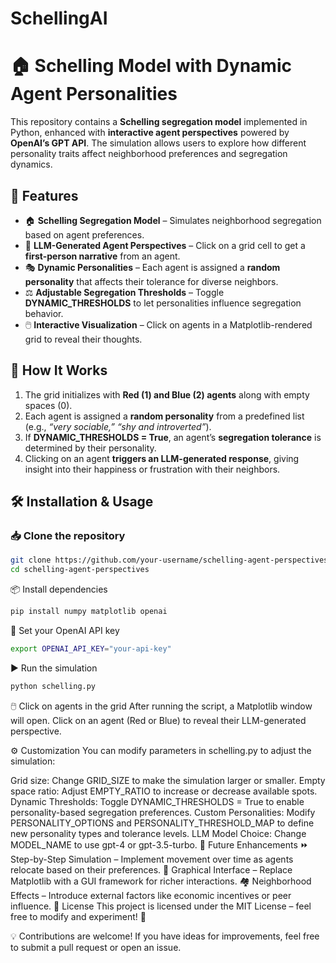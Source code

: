 # SchellingAI
# 🏠 Schelling Model with Dynamic Agent Personalities  

This repository contains a **Schelling segregation model** implemented in Python, enhanced with **interactive agent perspectives** powered by **OpenAI’s GPT API**. The simulation allows users to explore how different personality traits affect neighborhood preferences and segregation dynamics.

## 🚀 Features
- 🏠 **Schelling Segregation Model** – Simulates neighborhood segregation based on agent preferences.  
- 🤖 **LLM-Generated Agent Perspectives** – Click on a grid cell to get a **first-person narrative** from an agent.  
- 🎭 **Dynamic Personalities** – Each agent is assigned a **random personality** that affects their tolerance for diverse neighbors.  
- ⚖️ **Adjustable Segregation Thresholds** – Toggle **DYNAMIC_THRESHOLDS** to let personalities influence segregation behavior.  
- 🖱️ **Interactive Visualization** – Click on agents in a Matplotlib-rendered grid to reveal their thoughts.  

## 📌 How It Works
1. The grid initializes with **Red (1) and Blue (2) agents** along with empty spaces (0).  
2. Each agent is assigned a **random personality** from a predefined list (e.g., *“very sociable,”* *“shy and introverted”*).  
3. If **DYNAMIC_THRESHOLDS = True**, an agent’s **segregation tolerance** is determined by their personality.  
4. Clicking on an agent **triggers an LLM-generated response**, giving insight into their happiness or frustration with their neighbors.

## 🛠 Installation & Usage

### 📥 Clone the repository  
```bash
git clone https://github.com/your-username/schelling-agent-perspectives.git
cd schelling-agent-perspectives
```

📦 Install dependencies
```bash
pip install numpy matplotlib openai
```

🔑 Set your OpenAI API key
```bash
export OPENAI_API_KEY="your-api-key"
```

▶️ Run the simulation
```bash
python schelling.py
```

🖱️ Click on agents in the grid
After running the script, a Matplotlib window will open. Click on an agent (Red or Blue) to reveal their LLM-generated perspective.

⚙️ Customization
You can modify parameters in schelling.py to adjust the simulation:

Grid size: Change GRID_SIZE to make the simulation larger or smaller.
Empty space ratio: Adjust EMPTY_RATIO to increase or decrease available spots.
Dynamic Thresholds: Toggle DYNAMIC_THRESHOLDS = True to enable personality-based segregation preferences.
Custom Personalities: Modify PERSONALITY_OPTIONS and PERSONALITY_THRESHOLD_MAP to define new personality types and tolerance levels.
LLM Model Choice: Change MODEL_NAME to use gpt-4 or gpt-3.5-turbo.
🌱 Future Enhancements
⏩ Step-by-Step Simulation – Implement movement over time as agents relocate based on their preferences.
🎨 Graphical Interface – Replace Matplotlib with a GUI framework for richer interactions.
🏘️ Neighborhood Effects – Introduce external factors like economic incentives or peer influence.
📜 License
This project is licensed under the MIT License – feel free to modify and experiment! 🚀

💡 Contributions are welcome! If you have ideas for improvements, feel free to submit a pull request or open an issue.
